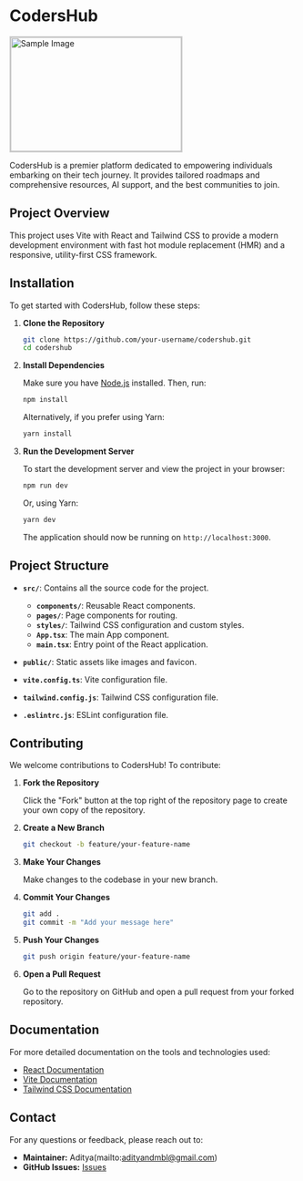 
# CodersHub
<div style="width: 300px; height: 200px; overflow: hidden; display: flex; align-items: center; justify-content: center; border: 2px solid #ccc;"> <img src="https://github.com/user-attachments/assets/850ca684-e203-4bf4-8e3d-5a4bb3f5ab03" alt="Sample Image" style="width: 100%; height: auto; object-fit: cover;"> </div>

CodersHub is a premier platform dedicated to empowering individuals embarking on their tech journey. It provides tailored roadmaps and comprehensive resources, AI support, and the best communities to join.

## Project Overview

This project uses Vite with React and Tailwind CSS to provide a modern development environment with fast hot module replacement (HMR) and a responsive, utility-first CSS framework.

## Installation

To get started with CodersHub, follow these steps:

1. **Clone the Repository**

   ```bash
   git clone https://github.com/your-username/codershub.git
   cd codershub
   ```

2. **Install Dependencies**

   Make sure you have [Node.js](https://nodejs.org/) installed. Then, run:

   ```bash
   npm install
   ```

   Alternatively, if you prefer using Yarn:

   ```bash
   yarn install
   ```

3. **Run the Development Server**

   To start the development server and view the project in your browser:

   ```bash
   npm run dev
   ```

   Or, using Yarn:

   ```bash
   yarn dev
   ```

   The application should now be running on `http://localhost:3000`.

## Project Structure

- **`src/`**: Contains all the source code for the project.
  - **`components/`**: Reusable React components.
  - **`pages/`**: Page components for routing.
  - **`styles/`**: Tailwind CSS configuration and custom styles.
  - **`App.tsx`**: The main App component.
  - **`main.tsx`**: Entry point of the React application.
  
- **`public/`**: Static assets like images and favicon.

- **`vite.config.ts`**: Vite configuration file.

- **`tailwind.config.js`**: Tailwind CSS configuration file.

- **`.eslintrc.js`**: ESLint configuration file.

## Contributing

We welcome contributions to CodersHub! To contribute:

1. **Fork the Repository**

   Click the "Fork" button at the top right of the repository page to create your own copy of the repository.

2. **Create a New Branch**

   ```bash
   git checkout -b feature/your-feature-name
   ```

3. **Make Your Changes**

   Make changes to the codebase in your new branch.

4. **Commit Your Changes**

   ```bash
   git add .
   git commit -m "Add your message here"
   ```

5. **Push Your Changes**

   ```bash
   git push origin feature/your-feature-name
   ```

6. **Open a Pull Request**

   Go to the repository on GitHub and open a pull request from your forked repository.

## Documentation

For more detailed documentation on the tools and technologies used:

- [React Documentation](https://reactjs.org/docs/getting-started.html)
- [Vite Documentation](https://vitejs.dev/guide/)
- [Tailwind CSS Documentation](https://tailwindcss.com/docs)


## Contact

For any questions or feedback, please reach out to:

- **Maintainer:** Aditya(mailto:adityandmbl@gmail.com)
- **GitHub Issues:** [Issues](https://github.com/Axestein/codershub/issues)
